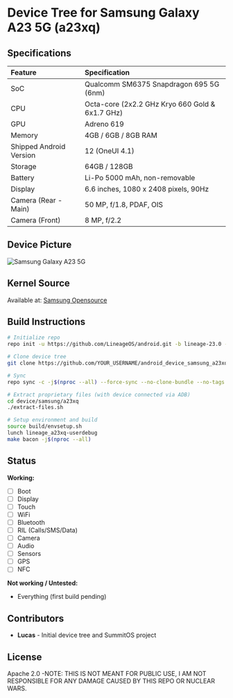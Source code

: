 # Device Tree for Samsung Galaxy A23 5G (a23xq)

## Specifications

| Feature                 | Specification                                    |
| :---------------------- | :----------------------------------------------- |
| SoC                     | Qualcomm SM6375 Snapdragon 695 5G (6nm)         |
| CPU                     | Octa-core (2x2.2 GHz Kryo 660 Gold & 6x1.7 GHz) |
| GPU                     | Adreno 619                                       |
| Memory                  | 4GB / 6GB / 8GB RAM                              |
| Shipped Android Version | 12 (OneUI 4.1)                                   |
| Storage                 | 64GB / 128GB                                     |
| Battery                 | Li-Po 5000 mAh, non-removable                   |
| Display                 | 6.6 inches, 1080 x 2408 pixels, 90Hz             |
| Camera (Rear - Main)    | 50 MP, f/1.8, PDAF, OIS                          |
| Camera (Front)          | 8 MP, f/2.2                                      |

## Device Picture

![Samsung Galaxy A23 5G](https://fdn2.gsmarena.com/vv/bigpic/samsung-galaxy-a23-5g.jpg)

## Kernel Source

Available at: [Samsung Opensource](https://opensource.samsung.com/)

## Build Instructions
```bash
# Initialize repo
repo init -u https://github.com/LineageOS/android.git -b lineage-23.0 --git-lfs

# Clone device tree
git clone https://github.com/YOUR_USERNAME/android_device_samsung_a23xq device/samsung/a23xq

# Sync
repo sync -c -j$(nproc --all) --force-sync --no-clone-bundle --no-tags

# Extract proprietary files (with device connected via ADB)
cd device/samsung/a23xq
./extract-files.sh

# Setup environment and build
source build/envsetup.sh
lunch lineage_a23xq-userdebug
make bacon -j$(nproc --all)
```

## Status

**Working:**
- [ ] Boot
- [ ] Display
- [ ] Touch
- [ ] WiFi
- [ ] Bluetooth
- [ ] RIL (Calls/SMS/Data)
- [ ] Camera
- [ ] Audio
- [ ] Sensors
- [ ] GPS
- [ ] NFC

**Not working / Untested:**
- Everything (first build pending)

## Contributors

- **Lucas** - Initial device tree and SummitOS project

## License

Apache 2.0
-NOTE: THIS IS NOT MEANT FOR PUBLIC USE, I AM NOT RESPONSIBLE FOR ANY DAMAGE CAUSED BY THIS REPO OR NUCLEAR WARS.

